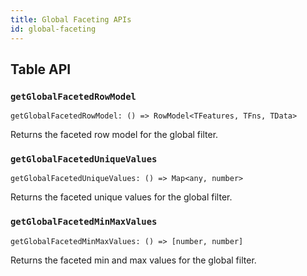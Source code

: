 ```yaml
---
title: Global Faceting APIs
id: global-faceting
---
```


## Table API

### `getGlobalFacetedRowModel`

```tsx
getGlobalFacetedRowModel: () => RowModel<TFeatures, TFns, TData>
```

Returns the faceted row model for the global filter.

### `getGlobalFacetedUniqueValues`

```tsx
getGlobalFacetedUniqueValues: () => Map<any, number>
```

Returns the faceted unique values for the global filter.

### `getGlobalFacetedMinMaxValues`

```tsx
getGlobalFacetedMinMaxValues: () => [number, number]
```

Returns the faceted min and max values for the global filter.
